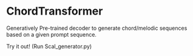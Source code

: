 # ChordTransformer

Generatively Pre-trained decoder to generate chord/melodic sequences based on a given prompt sequence.

Try it out! (Run Scal_generator.py)
